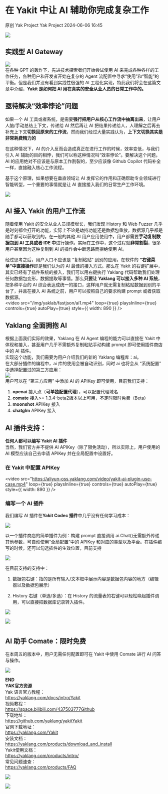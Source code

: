 #  在 Yakit 中让 AI 辅助你完成复杂工作   
原创 Yak Project  Yak Project   2024-06-06 16:45  
  
![](/articles/wechat2md-57d4b38fb5fac67b077017855ed50c43.gif)   
##  **实践型 AI Gateway**  
![](/articles/wechat2md-f37ad4d81e63c8aa2f4752a0d49acff7.png)   
在各种 GPT 的轰炸下，先进技术探索者们开始尝试使用 AI 来完成各种各样的工作任务，各种用户和开发者开始在复杂的 Agent 流配置中寻求“使用”和“智能”的平衡。但是我们并没有看到实践性很强的 AI 工程化实现，特此我们将会在这篇文章中介绍，**Yakit 是如何把 AI 用在真实的安全从业人员的日常工作中的。**  
  
  
  
## **亟待解决“效率悖论”问题**    
如果一个 AI 工具或者系统，是需要**强行把用户从核心工作流中抽离出来**，让用户人脑/手动总结上下文，传递给 AI 然后再让 AI 把结果传递给人，人理解之后再去补充上下文**切换回原来的工作流**，然而我们经过大量实践认为，**上下文切换其实是非常耗费精力的** 
  
在这种情况下，AI 的介入反而会造成真正在进行工作的时候，效率变低，与我们引入 AI 辅助的目的相悖，我们可以称这种情况叫“效率悖论”。要解决这个问题，AI 的应用绝对不应该是与原本工作割裂的，至少应该像 Github Copilot 代码补全一样，直接融入核心工作流程。  
  
基于这个原理，如果想要在垂直领域让 AI 发挥它的作用和正确帮助专业领域进行智能转型，一个重要的事情就是让 AI 直接接入我们的日常生产工作环境。  
  
![](/articles/wechat2md-32835f8017d0c7ec545ca51fd5ac187f.png)  
  
  
## **AI 接入 Yakit 的用户工作流**   
  
随着使用 Yakit 的安全从业人员规模增长，我们发现 History 和 Web Fuzzer 几乎是时刻都会打开的功能，实际上不论是劫持功能还是数据包重放，数据源几乎都是随手都可以获取到的。在一般的其他 AI 用户应用使用中，用户都需要**手动复制数据包到 AI 工具或者 IDE 中**进行操作。实际在工作中，这个过程就**非常割裂**，很多用户甚至因为这种复制到 AI 的操作会中断思路而拒绝使用 AI。  
  
经过思考之后，用户入口不应该是 “复制粘贴” 到别的应用，在软件的 **“右键菜单”中直接操作**即是我们认为的 AI 最佳的接入方式。那么在 Yakit 的右键扩展中，其实已经有了插件系统的接入，我们可以用右键执行 Yaklang 代码帮助我们处理任何数据包变形，数据提取等事情。那么**只要让 Yaklang 可以接入多种 AI 系统**，把多种平台的 AI 综合表达成统一的接口，这样用户就无需复制粘贴数据到别的平台了，并且在接入 AI 系统之前，用户可以按照自己的要求构建 prompt 或者获取数据源。  
<video
  src="/img/yaklab/fastjson/ai1.mp4"
  loop={true}
  playsInline={true}
  controls={true}
  autoPlay={true}
  style={{ width: 890 }}
/>   

  
## **Yaklang 全面拥抱 AI**    

根据上面我们实际的效果，Yaklang 在 AI Agent 编程的能力可以直接在 Yakit 中体现和接入，甚至用户几乎不需额外复制粘贴手动构建 prompt 即可使用插件商店中的 AI 插件。  
实现这个功能，我们需要为用户介绍我们的新的 Yaklang 编程库：ai。  
在大部分插件的编程中，ai 库的使用会被自动识别，同时 ai 也将会从 “系统配置” 中选择配置过的第三方应用：  
![](/articles/wechat2md-10fe9bc30629e420244e4b0bc57f0bd5.png)  
用户可以在 “第三方应用” 中添加 AI 的 APIKey 即可使用，目前我们支持：  
1. **openai** 接入点（**可单独配置代理**），可以配置代理域名  
1. **comate** 接入>= 1.3.4-beta2版本以上可用，不定时限时免费（Beta）  
1. **moonshot** APIKey 接入  
1. **chatglm** APIKey 接入  
  
  
  
## **AI 插件支持：**    
**任何人都可以编写 Yakit AI 插件**  
当然，我们官方并不提供 AI APIKey（除了限免活动），所以实际上，用户使用的 AI 模型应该自己去申请 APIKey 并在全局配置中设置好。  
  
### **在 Yakit 中配置 APIKey**  
<video
  src="https://aliyun-oss.yaklang.com/video/yakit-ai-plugin-use-case.mp4"
  loop={true}
  playsInline={true}
  controls={true}
  autoPlay={true}
  style={{ width: 890 }}
/>    

### **编写一个 AI 插件**  
  
我们编写 AI 插件在**Yakit Codec 插件**中几乎没有任何学习成本：  
  
![](/articles/wechat2md-07ffebc96afe9852fc6afe5dccefea09.png)  
  
以一个插件商店的简单插件为例：构建 prompt 直接调用 ai.Chat()无需额外传递其他参数，可自动使用“全局配置”中的 APIKey 和对应的类型以及平台。在插件编写的时候，还可以勾选插件的生效位置，目前支持  
  
![](/articles/wechat2md-2b1c89b6956c4b79e05c2108a4d36aa2.png)  
  
在目前支持的支持中：  
1. 数据包右键：指的是所有输入/文本框中展示内容是数据包内容的地方（编辑器以及数据包展示）  
  
2. History 右键（单选/多选）：在 History 的流量表的右键可以轻松唤起插件调用，可以直接把数据库记录转入插件。  
  
![](/articles/wechat2md-d3dee2df76829ebe3d45f96ac1dbfe7e.png)  
  
![](/articles/wechat2md-2ba0fcda98683ea6e35a550c202694dc.png)  
#   
  
## **AI 助手 Comate：限时免费**  
在本周五的版本中，用户无需任何配置即可在 Yakit 中使用 Comate 进行 AI 问答与操作。  
  
![](/articles/wechat2md-1633e2a4da7ffbd3247b702d76c1976f.jpeg)  
  
  
**END**  
**YAK官方资源**  
Yak 语言官方教程：  
https://yaklang.com/docs/intro/Yakit   
视频教程：  
https://space.bilibili.com/437503777Github  
下载地址：  
https://github.com/yaklang/yakitYakit  
官网下载地址：  
https://yaklang.com/Yakit  
安装文档：  
https://yaklang.com/products/download_and_install  
Yakit使用文档：  
https://yaklang.com/products/intro/  
常见问题速查：  
https://yaklang.com/products/FAQ  
  
![](/articles/wechat2md-8764ec1e71cc199b4b0b0bfb3a12e542.other)  
  
![](/articles/wechat2md-304b45488320344b4c7cdbd5759ee4e8.gif) 
  
